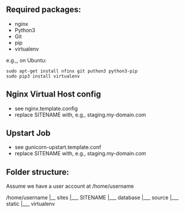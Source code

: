 ## Required packages:

* nginx
* Python3
* Git
* pip
* virtualenv

e.g.,, on Ubuntu:

	sudo apt-get install nfinx git puthon3 python3-pip
	sudo pip3 install virtualenv

## Nginx Virtual Host config

* see nginx.template.config
* replace SITENAME with, e.g., staging.my-domain.com

## Upstart Job

* see gunicorn-upstart.template.conf
* replace SITENAME with, e.g., staging.my-domain.com

## Folder structure:
Assume we have a user account at /home/username

/home/username
|__ sites
	|___ SITENAME
		|___ database
		|___ source
		|___ static
		|___ virtualenv
		
